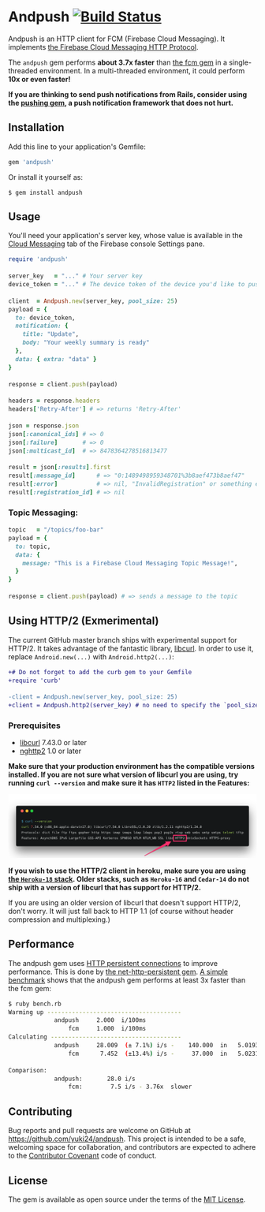 # Andpush [![Build Status](https://travis-ci.org/yuki24/andpush.svg?branch=master)](https://travis-ci.org/yuki24/andpush)

Andpush is an HTTP client for FCM (Firebase Cloud Messaging). It implements [the Firebase Cloud Messaging HTTP Protocol](https://firebase.google.com/docs/cloud-messaging/http-server-ref).

The `andpush` gem performs **about 3.7x faster** than [the fcm gem](https://github.com/spacialdb/fcm) in a single-threaded environment. In a multi-threaded environment, it could perform **10x or even faster!**

**If you are thinking to send push notifications from Rails, consider using the [pushing gem](https://github.com/yuki24/pushing), a push notification framework that does not hurt.**

## Installation

Add this line to your application's Gemfile:

```ruby
gem 'andpush'
```

Or install it yourself as:

    $ gem install andpush

## Usage

You'll need your application's server key, whose value is available in the [Cloud Messaging](https://console.firebase.google.com/project/_/settings/cloudmessaging) tab of the Firebase console Settings pane.

```ruby
require 'andpush'

server_key   = "..." # Your server key
device_token = "..." # The device token of the device you'd like to push a message to

client  = Andpush.new(server_key, pool_size: 25)
payload = {
  to: device_token,
  notification: {
    title: "Update",
    body: "Your weekly summary is ready"
  },
  data: { extra: "data" }
}

response = client.push(payload)

headers = response.headers
headers['Retry-After'] # => returns 'Retry-After'

json = response.json
json[:canonical_ids] # => 0
json[:failure]       # => 0
json[:multicast_id]  # => 8478364278516813477

result = json[:results].first
result[:message_id]      # => "0:1489498959348701%3b8aef473b8aef47"
result[:error]           # => nil, "InvalidRegistration" or something else
result[:registration_id] # => nil
```

### Topic Messaging:

```ruby
topic   = "/topics/foo-bar"
payload = {
  to: topic,
  data: {
    message: "This is a Firebase Cloud Messaging Topic Message!",
  }
}

response = client.push(payload) # => sends a message to the topic
```

## Using HTTP/2 (Exmerimental)

The current GitHub master branch ships with experimental support for HTTP/2. It takes advantage of the fantastic library, [libcurl](https://curl.haxx.se/libcurl/). In order to use it, replace `Android.new(...)` with `Android.http2(...)`:

```diff
+# Do not forget to add the curb gem to your Gemfile
+require 'curb'

-client = Andpush.new(server_key, pool_size: 25)
+client = Andpush.http2(server_key) # no need to specify the `pool_size' as HTTP/2 maintains a single connection
```

### Prerequisites

 * [libcurl](https://curl.haxx.se/download.html) 7.43.0 or later
 * [nghttp2](https://nghttp2.org/blog/) 1.0 or later

**Make sure that your production environment has the compatible versions installed. If you are not sure what version of libcurl you are using, try running `curl --version` and make sure it has `HTTP2` listed in the Features:**

![Curl version](assets/curl-version.png "Curl version")

**If you wish to use the HTTP/2 client in heroku, make sure you are using [the `Heroku-18` stack](https://devcenter.heroku.com/articles/heroku-18-stack). Older stacks, such as `Heroku-16` and `Cedar-14` do not ship with a version of libcurl that has support for HTTP/2.**

If you are using an older version of libcurl that doesn't support HTTP/2, don't worry. It will just fall back to HTTP 1.1 (of course without header compression and multiplexing.)

## Performance

The andpush gem uses [HTTP persistent connections](https://en.wikipedia.org/wiki/HTTP_persistent_connection) to improve performance. This is done by [the net-http-persistent gem](https://github.com/drbrain/net-http-persistent). [A simple benchmark](https://gist.github.com/yuki24/e0db97e887b8b6eb1932c41b4cea4a99) shows that the andpush gem performs at least 3x faster than the fcm gem:

```sh
$ ruby bench.rb
Warming up --------------------------------------
             andpush     2.000  i/100ms
                 fcm     1.000  i/100ms
Calculating -------------------------------------
             andpush     28.009  (± 7.1%) i/s -    140.000  in   5.019399s
                 fcm      7.452  (±13.4%) i/s -     37.000  in   5.023139s

Comparison:
             andpush:       28.0 i/s
                 fcm:        7.5 i/s - 3.76x  slower
```

## Contributing

Bug reports and pull requests are welcome on GitHub at https://github.com/yuki24/andpush. This project is intended to be a safe, welcoming space for collaboration, and contributors are expected to adhere to the [Contributor Covenant](http://contributor-covenant.org) code of conduct.

## License

The gem is available as open source under the terms of the [MIT License](http://opensource.org/licenses/MIT).
